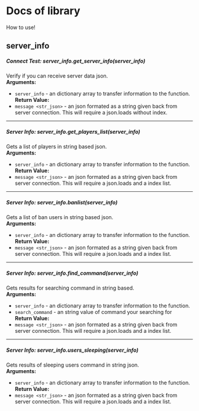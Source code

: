 # Docs of library
How to use!
## server_info
##### <b>Connect Test:</b> server_info.get_server_info(server_info)
Verify if you can receive server data json.<br>
<b>Arguments:</b>
* `server_info` - an dictionary array to transfer information to the function.<br>
<b>Return Value:</b>
* `message <str_json>` - an json formated as a string given back from server connection. This will require a json.loads without index.
- - -
##### <b>Server Info:</b> server_info.get_players_list(server_info)
Gets a list of players in string based json.<br>
<b>Arguments:</b>
* `server_info` - an dictionary array to transfer information to the function.<br>
<b>Return Value:</b>
* `message <str_json>` - an json formated as a string given back from server connection. This will require a json.loads and a index list.
- - -
##### <b>Server Info:</b> server_info.banlist(server_info)
Gets a list of ban users in string based json.<br>
<b>Arguments:</b>
* `server_info` - an dictionary array to transfer information to the function.<br>
<b>Return Value:</b>
* `message <str_json>` - an json formated as a string given back from server connection. This will require a json.loads and a index list.
- - -
##### <b>Server Info:</b> server_info.find_command(server_info)
Gets results for searching command in string based.<br>
<b>Arguments:</b>
* `server_info` - an dictionary array to transfer information to the function.<br>
* `search_command` - an string value of command your searching for<br>
<b>Return Value:</b>
* `message <str_json>` - an json formated as a string given back from server connection. This will require a json.loads and a index list.
- - -
##### <b>Server Info:</b> server_info.users_sleeping(server_info)
Gets results of sleeping users command in string json.<br>
<b>Arguments:</b>
* `server_info` - an dictionary array to transfer information to the function.<br>
<b>Return Value:</b>
* `message <str_json>` - an json formated as a string given back from server connection. This will require a json.loads and a index list.
